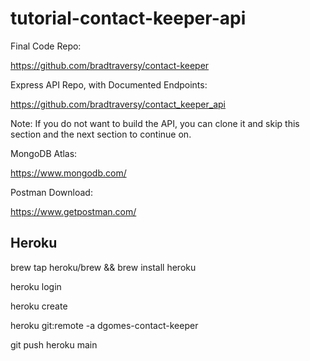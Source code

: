 # tutorial-contact-keeper-api

Final Code Repo:

https://github.com/bradtraversy/contact-keeper

Express API Repo, with Documented Endpoints:

https://github.com/bradtraversy/contact_keeper_api

Note: If you do not want to build the API, you can clone it and skip this section and the next section to continue on.

MongoDB Atlas:

https://www.mongodb.com/

Postman Download:

https://www.getpostman.com/

## Heroku

brew tap heroku/brew && brew install heroku

heroku login

heroku create

heroku git:remote -a dgomes-contact-keeper

git push heroku main
